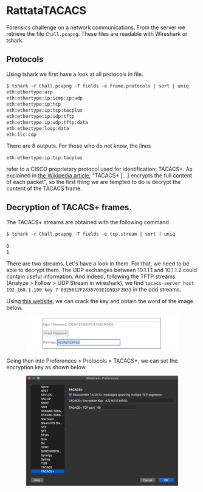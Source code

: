 # RattataTACACS

Forensics challenge on a network communications. From the server we retrieve the file `Chall.pcapng`. These files are readable with Wireshark or tshark.

## Protocols

Using tshark we first have a look at all protocols in file.

```console
$ tshark -r Chall.pcapng -T fields -e frame.protocols | sort | uniq
eth:ethertype:arp
eth:ethertype:ip:icmp:ip:udp
eth:ethertype:ip:tcp
eth:ethertype:ip:tcp:tacplus
eth:ethertype:ip:udp:tftp
eth:ethertype:ip:udp:tftp:data
eth:ethertype:loop:data
eth:llc:cdp
```

There are 8 outputs. For those who do not know, the lines
```console
eth:ethertype:ip:tcp:tacplus
```
refer to a CISCO proprietary protocol used for identification: TACACS+. As explained in [the Wikipedia article](https://en.wikipedia.org/wiki/TACACS), "TACACS+ [...] encrypts the full content of each packet", so the first thing we are tempted to do is decrypt the content of the TACACS frame.

## Decryption of TACACS+ frames.

The TACACS+ streams are obtained with the following command
```console
$ tshark -r Chall.pcapng -T fields -e tcp.stream | sort | uniq

0
1
```

There are two streams. Let's have a look in them. For that, we need to be able to decrypt them. The UDP exchanges between 10.1.1.1 and 10.1.1.2 could contain useful information. And indeed, following the TFTP streams (Analyze > Follow > UDP Stream in wireshark), we find `tacacs-server host 192.168.1.100 key 7 0325612F2835701E1D5D3F2033` in the odd streams.

Using [this website](https://www.ifm.net.nz/cookbooks/passwordcracker.html), we can crack the key and obtain the word of the image below.

<p align="center">
<img src="https://github.com/GA86/CTF/blob/master/cisco-password-cracking.png" width="400">
</p>

Going then into Preferences > Protocols > TACACS+, we can set the encryption key as shown below.

<p align="center">
<img src="https://github.com/GA86/CTF/blob/master/setting-tacacs+-password.png" width="400">
</p>

